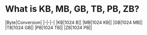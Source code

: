 # What is KB, MB, GB, TB, PB, ZB?

|Byte|Conversion|
|-|-|-|
|KB|1024 B||
|MB|1024 KB||
|GB|1024 MB||
|TB|1024 GB||
|PB|1024 TB||
|ZB|1024 PB||
